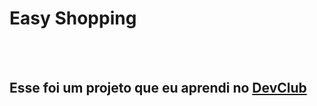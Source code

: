 <h1>Easy Shopping</h1>
<br>
<br>
<h2>Esse foi um projeto que eu aprendi no <a href="http://rodolfomori.com.br/devclub">DevClub</h2>

